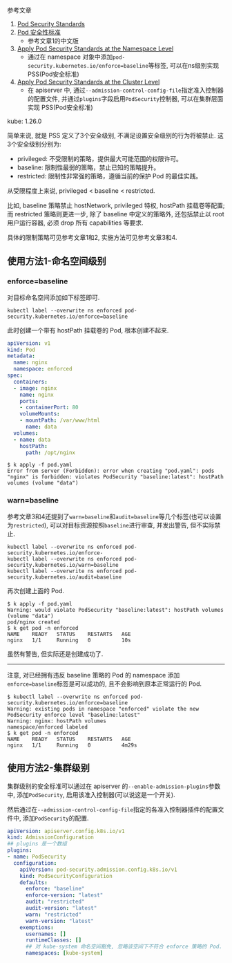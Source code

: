 参考文章

1. [Pod Security Standards](https://kubernetes.io/docs/concepts/security/pod-security-standards/)
2. [Pod 安全性标准](https://kubernetes.io/zh-cn/docs/concepts/security/pod-security-standards/)
    - 参考文章1的中文版
3. [Apply Pod Security Standards at the Namespace Level](https://kubernetes.io/docs/tutorials/security/ns-level-pss/)
    - 通过在 namespace 对象中添加`pod-security.kubernetes.io/enforce=baseline`等标签, 可以在ns级别实现 PSS(Pod安全标准)
4. [Apply Pod Security Standards at the Cluster Level](https://kubernetes.io/docs/tutorials/security/cluster-level-pss/)
    - 在 apiserver 中, 通过`--admission-control-config-file`指定准入控制器的配置文件, 并通过`plugins`字段启用`PodSecurity`控制器, 可以在集群层面实现 PSS(Pod安全标准)

kube: 1.26.0

简单来说, 就是 PSS 定义了3个安全级别, 不满足设置安全级别的行为将被禁止. 这3个安全级别分别为:

- privileged: 不受限制的策略，提供最大可能范围的权限许可。
- baseline: 限制性最弱的策略，禁止已知的策略提升。
- restricted: 限制性非常强的策略，遵循当前的保护 Pod 的最佳实践。

从受限程度上来说, privileged < baseline < restricted.

比如, baseline 策略禁止 hostNetwork, privileged 特权, hostPath 挂载卷等配置; 而 restricted 策略则更进一步, 除了 baseline 中定义的策略外, 还包括禁止以 root 用户运行容器, 必须 drop 所有 capabilities 等要求.

具体的限制策略可见参考文章1和2, 实施方法可见参考文章3和4.

## 使用方法1-命名空间级别

### enforce=baseline

对目标命名空间添加如下标签即可.

```
kubectl label --overwrite ns enforced pod-security.kubernetes.io/enforce=baseline
```

此时创建一个带有 hostPath 挂载卷的 Pod, 根本创建不起来.

```yaml
apiVersion: v1
kind: Pod
metadata:
  name: nginx
  namespace: enforced
spec:
  containers:
  - image: nginx
    name: nginx
    ports:
    - containerPort: 80
    volumeMounts:
    - mountPath: /var/www/html
      name: data
  volumes:
  - name: data
    hostPath:
      path: /opt/nginx
```

```log
$ k apply -f pod.yaml 
Error from server (Forbidden): error when creating "pod.yaml": pods "nginx" is forbidden: violates PodSecurity "baseline:latest": hostPath volumes (volume "data")
```

### warn=baseline

参考文章3和4还提到了`warn=baseline`和`audit=baseline`等几个标签(也可以设置为`restricted`), 可以对目标资源按照`baseline`进行审查, 并发出警告, 但不实际禁止.

```
kubectl label --overwrite ns enforced pod-security.kubernetes.io/enforce-
kubectl label --overwrite ns enforced pod-security.kubernetes.io/warn=baseline
kubectl label --overwrite ns enforced pod-security.kubernetes.io/audit=baseline
```

再次创建上面的 Pod.

```log
$ k apply -f pod.yaml 
Warning: would violate PodSecurity "baseline:latest": hostPath volumes (volume "data")
pod/nginx created
$ k get pod -n enforced
NAME    READY   STATUS    RESTARTS   AGE
nginx   1/1     Running   0          10s
```

虽然有警告, 但实际还是创建成功了.

------

注意, 对已经拥有违反 baseline 策略的 Pod 的 namespace 添加`enforce=baseline`标签是可以成功的, 且不会影响到原本正常运行的 Pod.

```log
$ kubectl label --overwrite ns enforced pod-security.kubernetes.io/enforce=baseline
Warning: existing pods in namespace "enforced" violate the new PodSecurity enforce level "baseline:latest"
Warning: nginx: hostPath volumes
namespace/enforced labeled
$ k get pod -n enforced
NAME    READY   STATUS    RESTARTS   AGE
nginx   1/1     Running   0          4m29s
```

## 使用方法2-集群级别

集群级别的安全标准可以通过在 apiserver 的`--enable-admission-plugins`参数中, 添加`PodSecurity`, 启用该准入控制器(可以说这是一个开关). 

然后通过在`--admission-control-config-file`指定的各准入控制器插件的配置文件中, 添加`PodSecurity`的配置.

```yaml
apiVersion: apiserver.config.k8s.io/v1
kind: AdmissionConfiguration
## plugins 是一个数组
plugins:
- name: PodSecurity
  configuration:
    apiVersion: pod-security.admission.config.k8s.io/v1
    kind: PodSecurityConfiguration
    defaults:
      enforce: "baseline"
      enforce-version: "latest"
      audit: "restricted"
      audit-version: "latest"
      warn: "restricted"
      warn-version: "latest"
    exemptions:
      usernames: []
      runtimeClasses: []
      ## 对 kube-system 命名空间豁免, 忽略该空间下不符合 enforce 策略的 Pod.
      namespaces: [kube-system]
```

